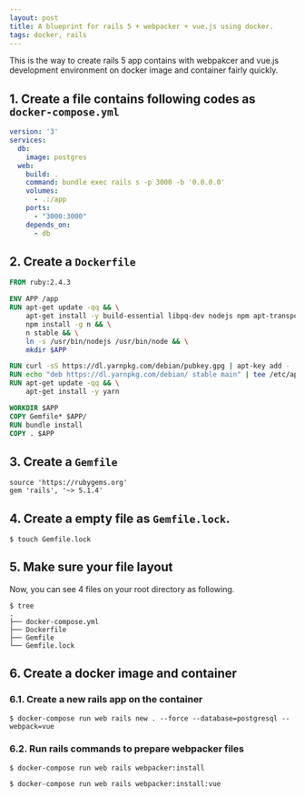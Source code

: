 ```yaml
---
layout: post
title: A blueprint for rails 5 + webpacker + vue.js using docker.
tags: docker, rails
---
```


This is the way to create rails 5 app contains with webpakcer and vue.js development environment on docker image and container fairly quickly.

## 1. Create a file contains following codes as `docker-compose.yml`

```yml
version: '3'
services:
  db:
    image: postgres
  web:
    build: .
    command: bundle exec rails s -p 3000 -b '0.0.0.0'
    volumes:
      - .:/app
    ports:
      - "3000:3000"
    depends_on:
      - db
```

## 2. Create a `Dockerfile`

```Dockerfile
FROM ruby:2.4.3

ENV APP /app
RUN apt-get update -qq && \
    apt-get install -y build-essential libpq-dev nodejs npm apt-transport-https && \
    npm install -g n && \
    n stable && \
    ln -s /usr/bin/nodejs /usr/bin/node && \
    mkdir $APP

RUN curl -sS https://dl.yarnpkg.com/debian/pubkey.gpg | apt-key add -
RUN echo "deb https://dl.yarnpkg.com/debian/ stable main" | tee /etc/apt/sources.list.d/yarn.list
RUN apt-get update -qq && \
    apt-get install -y yarn

WORKDIR $APP
COPY Gemfile* $APP/
RUN bundle install
COPY . $APP
```

## 3. Create a `Gemfile`

```Gemfile
source 'https://rubygems.org'
gem 'rails', '~> 5.1.4'
```

## 4. Create a empty file as `Gemfile.lock`.

```shell
$ touch Gemfile.lock
```

## 5. Make sure your file layout

Now, you can see 4 files on your root directory as following.

```shell
$ tree
.
├── docker-compose.yml
├── Dockerfile
├── Gemfile
└── Gemfile.lock
```

## 6. Create a docker image and container

### 6.1. Create a new rails app on the container

```shell
$ docker-compose run web rails new . --force --database=postgresql --webpack=vue
```

### 6.2. Run rails commands to prepare webpacker files

```shell
$ docker-compose run web rails webpacker:install
```

```shell
$ docker-compose run web rails webpacker:install:vue
```


